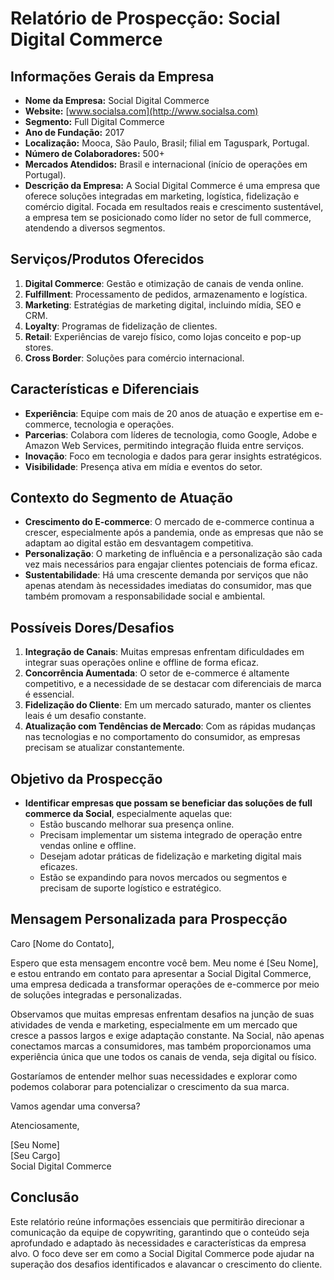 # Relatório de Prospecção: Social Digital Commerce

## Informações Gerais da Empresa
- **Nome da Empresa:** Social Digital Commerce
- **Website:** [www.socialsa.com](http://www.socialsa.com)
- **Segmento:** Full Digital Commerce
- **Ano de Fundação:** 2017
- **Localização:** Mooca, São Paulo, Brasil; filial em Taguspark, Portugal.
- **Número de Colaboradores:** 500+
- **Mercados Atendidos:** Brasil e internacional (início de operações em Portugal).
- **Descrição da Empresa:** A Social Digital Commerce é uma empresa que oferece soluções integradas em marketing, logística, fidelização e comércio digital. Focada em resultados reais e crescimento sustentável, a empresa tem se posicionado como líder no setor de full commerce, atendendo a diversos segmentos.

## Serviços/Produtos Oferecidos
1. **Digital Commerce**: Gestão e otimização de canais de venda online.
2. **Fulfillment**: Processamento de pedidos, armazenamento e logística.
3. **Marketing**: Estratégias de marketing digital, incluindo mídia, SEO e CRM.
4. **Loyalty**: Programas de fidelização de clientes.
5. **Retail**: Experiências de varejo físico, como lojas conceito e pop-up stores.
6. **Cross Border**: Soluções para comércio internacional.

## Características e Diferenciais
- **Experiência**: Equipe com mais de 20 anos de atuação e expertise em e-commerce, tecnologia e operações.
- **Parcerias**: Colabora com líderes de tecnologia, como Google, Adobe e Amazon Web Services, permitindo integração fluida entre serviços.
- **Inovação**: Foco em tecnologia e dados para gerar insights estratégicos.
- **Visibilidade**: Presença ativa em mídia e eventos do setor.

## Contexto do Segmento de Atuação
- **Crescimento do E-commerce**: O mercado de e-commerce continua a crescer, especialmente após a pandemia, onde as empresas que não se adaptam ao digital estão em desvantagem competitiva.
- **Personalização**: O marketing de influência e a personalização são cada vez mais necessários para engajar clientes potenciais de forma eficaz.
- **Sustentabilidade**: Há uma crescente demanda por serviços que não apenas atendam às necessidades imediatas do consumidor, mas que também promovam a responsabilidade social e ambiental.

## Possíveis Dores/Desafios
1. **Integração de Canais**: Muitas empresas enfrentam dificuldades em integrar suas operações online e offline de forma eficaz.
2. **Concorrência Aumentada**: O setor de e-commerce é altamente competitivo, e a necessidade de se destacar com diferenciais de marca é essencial.
3. **Fidelização do Cliente**: Em um mercado saturado, manter os clientes leais é um desafio constante.
4. **Atualização com Tendências de Mercado**: Com as rápidas mudanças nas tecnologias e no comportamento do consumidor, as empresas precisam se atualizar constantemente.

## Objetivo da Prospecção
- **Identificar empresas que possam se beneficiar das soluções de full commerce da Social**, especialmente aquelas que:
  - Estão buscando melhorar sua presença online.
  - Precisam implementar um sistema integrado de operação entre vendas online e offline.
  - Desejam adotar práticas de fidelização e marketing digital mais eficazes.
  - Estão se expandindo para novos mercados ou segmentos e precisam de suporte logístico e estratégico.

## Mensagem Personalizada para Prospecção
Caro [Nome do Contato],

Espero que esta mensagem encontre você bem. Meu nome é [Seu Nome], e estou entrando em contato para apresentar a Social Digital Commerce, uma empresa dedicada a transformar operações de e-commerce por meio de soluções integradas e personalizadas.

Observamos que muitas empresas enfrentam desafios na junção de suas atividades de venda e marketing, especialmente em um mercado que cresce a passos largos e exige adaptação constante. Na Social, não apenas conectamos marcas a consumidores, mas também proporcionamos uma experiência única que une todos os canais de venda, seja digital ou físico.

Gostaríamos de entender melhor suas necessidades e explorar como podemos colaborar para potencializar o crescimento da sua marca. 

Vamos agendar uma conversa?

Atenciosamente,

[Seu Nome]  
[Seu Cargo]  
Social Digital Commerce

## Conclusão
Este relatório reúne informações essenciais que permitirão direcionar a comunicação da equipe de copywriting, garantindo que o conteúdo seja aprofundado e adaptado às necessidades e características da empresa alvo. O foco deve ser em como a Social Digital Commerce pode ajudar na superação dos desafios identificados e alavancar o crescimento do cliente.